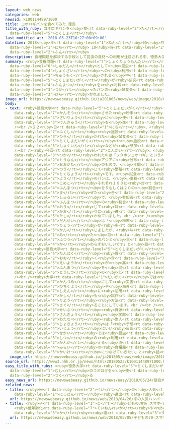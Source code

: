 ```yaml
---
layout: web_news
categories: web
newsid: k10011448971000
title: コオロギパンを食べてみた 徳島
title_with_ruby: コオロギパンを<ruby>食<rt data-ruby-level="2">た</rt></ruby>べてみた <ruby>徳島<rt
  data-ruby-level="5">とくしま</rt></ruby>
last_modified_at: '2018-05-23T10:27:00+09:00'
datetime: 2018<ruby>年<rt data-ruby-level="1">ねん</rt></ruby>05<ruby>月<rt data-ruby-level="1">がつ</rt></ruby>23<ruby>日<rt
  data-ruby-level="1">にち</rt></ruby> 10<ruby>時<rt data-ruby-level="2">じ</rt></ruby>27<ruby>分<rt
  data-ruby-level="2">ふん</rt></ruby>
description: 食糧問題を解決する手段として昆虫の食材への利用が注目される中、徳島大学が研究しているコオロギの粉末を材料に使ったパンの試食会が開かれました。
summary: <ruby>食糧問題<rt data-ruby-level="7">しょくりょうもんだい</rt></ruby>を<ruby>解決<rt data-ruby-level="5">かいけつ</rt></ruby>する<ruby>手段<rt
  data-ruby-level="6">しゅだん</rt></ruby>として<ruby>昆虫<rt data-ruby-level="7">こんちゅう</rt></ruby>の<ruby>食材<rt
  data-ruby-level="4">しょくざい</rt></ruby>への<ruby>利用<rt data-ruby-level="4">りよう</rt></ruby>が<ruby>注目<rt
  data-ruby-level="3">ちゅうもく</rt></ruby>される<ruby>中<rt data-ruby-level="1">なか</rt></ruby>、<ruby>徳島大学<rt
  data-ruby-level="5">とくしまだいがく</rt></ruby>が<ruby>研究<rt data-ruby-level="3">けんきゅう</rt></ruby>しているコオロギの<ruby>粉末<rt
  data-ruby-level="4">ふんまつ</rt></ruby>を<ruby>材料<rt data-ruby-level="4">ざいりょう</rt></ruby>に<ruby>使<rt
  data-ruby-level="3">つか</rt></ruby>ったパンの<ruby>試食会<rt data-ruby-level="4">ししょくかい</rt></ruby>が<ruby>開<rt
  data-ruby-level="3">ひら</rt></ruby>かれました。
image_url: https://newswebeasy.github.io/ja201805/news/web/image/2018/05/23/K10011448971_1805231038_1805231056_01_02.jpg
body:
- text: <ruby>徳島大学<rt data-ruby-level="5">とくしまだいがく</rt></ruby>ではコオロギを<ruby>冷凍<rt data-ruby-level="7">れいとう</rt></ruby><ruby>乾燥<rt
    data-ruby-level="7">かんそう</rt></ruby>させた<ruby>粉末<rt data-ruby-level="4">ふんまつ</rt></ruby>を<ruby>材料<rt
    data-ruby-level="4">ざいりょう</rt></ruby>に<ruby>使<rt data-ruby-level="3">つか</rt></ruby>ったパンの<ruby>研究<rt
    data-ruby-level="3">けんきゅう</rt></ruby>を<ruby>進<rt data-ruby-level="3">すす</rt></ruby>めています。<br
    /><br />２２<ruby>日<rt data-ruby-level="1">にち</rt></ruby>、<ruby>徳島市<rt data-ruby-level="5">とくしまし</rt></ruby>の<ruby>福祉<rt
    data-ruby-level="7">ふくし</rt></ruby><ruby>施設<rt data-ruby-level="7">しせつ</rt></ruby>で<ruby>開<rt
    data-ruby-level="3">ひら</rt></ruby>かれた<ruby>試食会<rt data-ruby-level="4">ししょくかい</rt></ruby>には、<ruby>徳島大学<rt
    data-ruby-level="5">とくしまだいがく</rt></ruby>や<ruby>施設<rt data-ruby-level="7">しせつ</rt></ruby>の<ruby>職員<rt
    data-ruby-level="5">しょくいん</rt></ruby>などが<ruby>参加<rt data-ruby-level="4">さんか</rt></ruby>しました。<br
    /><br /><ruby>今回<rt data-ruby-level="2">こんかい</rt></ruby>、<ruby>材料<rt data-ruby-level="4">ざいりょう</rt></ruby>に<ruby>使<rt
    data-ruby-level="3">つか</rt></ruby>われたのは「フタホシコオロギ」という<ruby>沖縄<rt data-ruby-level="7">おきなわ</rt></ruby>や<ruby>東南<rt
    data-ruby-level="2">とうなん</rt></ruby>アジアに<ruby>分布<rt data-ruby-level="5">ぶんぷ</rt></ruby>する<ruby>大型<rt
    data-ruby-level="4">おおがた</rt></ruby>のもので、<ruby>年間<rt data-ruby-level="2">ねんかん</rt></ruby>を<ruby>通<rt
    data-ruby-level="2">つう</rt></ruby>じて<ruby>繁殖<rt data-ruby-level="7">はんしょく</rt></ruby>しやすいのが<ruby>特徴<rt
    data-ruby-level="7">とくちょう</rt></ruby>です。<ruby>試食<rt data-ruby-level="4">ししょく</rt></ruby><ruby>用<rt
    data-ruby-level="2">よう</rt></ruby>のパンは、<ruby>小麦粉<rt data-ruby-level="4">こむぎこ</rt></ruby>や<ruby>米粉<rt
    data-ruby-level="4">こめこ</rt></ruby>それぞれ１００に<ruby>対<rt data-ruby-level="3">たい</rt></ruby>して、コオロギの<ruby>粉末<rt
    data-ruby-level="4">ふんまつ</rt></ruby>を５もしくは２０の<ruby>割合<rt data-ruby-level="6">わりあい</rt></ruby>で<ruby>混<rt
    data-ruby-level="5">ま</rt></ruby>ぜた<ruby>合<rt data-ruby-level="2">あ</rt></ruby>わせて４<ruby>種類<rt
    data-ruby-level="4">しゅるい</rt></ruby>で、<ruby>参加者<rt data-ruby-level="4">さんかしゃ</rt></ruby>は、<ruby>粉末<rt
    data-ruby-level="4">ふんまつ</rt></ruby>の<ruby>割合<rt data-ruby-level="6">わりあい</rt></ruby>に<ruby>応<rt
    data-ruby-level="5">おう</rt></ruby>じて<ruby>味<rt data-ruby-level="3">あじ</rt></ruby>や<ruby>香<rt
    data-ruby-level="7">かお</rt></ruby>りに<ruby>違<rt data-ruby-level="7">ちが</rt></ruby>いがあるか<ruby>確<rt
    data-ruby-level="5">たし</rt></ruby>かめていました。<br /><br /><ruby>試食<rt data-ruby-level="4">ししょく</rt></ruby>した<ruby>男性<rt
    data-ruby-level="5">だんせい</rt></ruby>は「<ruby>粉末<rt data-ruby-level="4">ふんまつ</rt></ruby>の<ruby>量<rt
    data-ruby-level="4">りょう</rt></ruby>が<ruby>多<rt data-ruby-level="2">おお</rt></ruby>いパンはうまみがあると<ruby>感<rt
    data-ruby-level="3">かん</rt></ruby>じましたが、<ruby>味<rt data-ruby-level="3">あじ</rt></ruby>や<ruby>見<rt
    data-ruby-level="1">み</rt></ruby>た<ruby>目<rt data-ruby-level="1">め</rt></ruby>は<ruby>普通<rt
    data-ruby-level="7">ふつう</rt></ruby>のパンと<ruby>大<rt data-ruby-level="1">おお</rt></ruby>きくは<ruby>変<rt
    data-ruby-level="4">か</rt></ruby>わらずおいしいです」と<ruby>話<rt data-ruby-level="2">はな</rt></ruby>していました。<br
    /><br /><ruby>徳島大学<rt data-ruby-level="5">とくしまだいがく</rt></ruby>によりますと、コオロギは<ruby>タンパク<rt
    data-ruby-level="5">たんぱく</rt></ruby><ruby>質<rt data-ruby-level="5">しつ</rt></ruby>を<ruby>多<rt
    data-ruby-level="2">おお</rt></ruby>く<ruby>含<rt data-ruby-level="7">ふく</rt></ruby>むなど<ruby>栄養価<rt
    data-ruby-level="5">えいようか</rt></ruby>が<ruby>高<rt data-ruby-level="2">たか</rt></ruby>いうえ、<ruby>粉末<rt
    data-ruby-level="4">ふんまつ</rt></ruby>を<ruby>混<rt data-ruby-level="5">ま</rt></ruby>ぜることでより<ruby>糖質<rt
    data-ruby-level="6">とうしつ</rt></ruby>の<ruby>低<rt data-ruby-level="4">ひく</rt></ruby>いパンができるということです。<br
    /><br /><ruby>大学<rt data-ruby-level="1">だいがく</rt></ruby>では<ruby>今後<rt data-ruby-level="2">こんご</rt></ruby>、パンを<ruby>缶詰<rt
    data-ruby-level="7">かんづめ</rt></ruby>にして<ruby>災害<rt data-ruby-level="5">さいがい</rt></ruby><ruby>備蓄用<rt
    data-ruby-level="7">びちくよう</rt></ruby>や<ruby>海外<rt data-ruby-level="2">かいがい</rt></ruby>への<ruby>支援<rt
    data-ruby-level="7">しえん</rt></ruby>に<ruby>活用<rt data-ruby-level="2">かつよう</rt></ruby>することやほかの<ruby>菓子<rt
    data-ruby-level="7">かし</rt></ruby>も<ruby>試作<rt data-ruby-level="4">しさく</rt></ruby>するなどしてコオロギの<ruby>利用<rt
    data-ruby-level="4">りよう</rt></ruby><ruby>方法<rt data-ruby-level="4">ほうほう</rt></ruby>を<ruby>探<rt
    data-ruby-level="7">さぐ</rt></ruby>ることにしています。<br /><br /><ruby>徳島大学<rt data-ruby-level="5">とくしまだいがく</rt></ruby><ruby>生物<rt
    data-ruby-level="3">せいぶつ</rt></ruby><ruby>資源<rt data-ruby-level="6">しげん</rt></ruby><ruby>産業<rt
    data-ruby-level="4">さんぎょう</rt></ruby><ruby>学部<rt data-ruby-level="3">がくぶ</rt></ruby>の<ruby>渡邉<rt
    data-ruby-level="8">わたなべ</rt></ruby><ruby>崇人<rt data-ruby-level="8">たかひと</rt></ruby><ruby>助教<rt
    data-ruby-level="3">じょきょう</rt></ruby>は「<ruby>予想<rt data-ruby-level="3">よそう</rt></ruby><ruby>以上<rt
    data-ruby-level="4">いじょう</rt></ruby>にいい<ruby>反応<rt data-ruby-level="5">はんのう</rt></ruby>でよかった。<ruby>世界<rt
    data-ruby-level="3">せかい</rt></ruby>では<ruby>昆虫<rt data-ruby-level="7">こんちゅう</rt></ruby>のたんぱく<ruby>質<rt
    data-ruby-level="5">しつ</rt></ruby>の<ruby>利用<rt data-ruby-level="4">りよう</rt></ruby>を<ruby>考<rt
    data-ruby-level="2">かんが</rt></ruby>える<ruby>流<rt data-ruby-level="3">なが</rt></ruby>れがあるので、コオロギを<ruby>未来<rt
    data-ruby-level="4">みらい</rt></ruby>の<ruby>食糧難<rt data-ruby-level="7">しょくりょうなん</rt></ruby>の<ruby>解決<rt
    data-ruby-level="5">かいけつ</rt></ruby>につなげていきたい」と<ruby>話<rt data-ruby-level="2">はな</rt></ruby>していました。
  image_url: https://newswebeasy.github.io/ja201805/news/web/image/2018/05/23/K10011448971_1805231038_1805231055_01_03.jpg
source_url: https://www3.nhk.or.jp/news/html/20180523/k10011448971000.html
easy_title_with_ruby: <ruby>徳島大学<rt data-ruby-level="5">とくしまだいがく</rt></ruby>が<ruby>虫<rt
  data-ruby-level="1">むし</rt></ruby>のコオロギを<ruby>使<rt data-ruby-level="3">つか</rt></ruby>ってパンを<ruby>作<rt
  data-ruby-level="2">つく</rt></ruby>る
easy_news_url: https://newswebeasy.github.io/news/easy/2018/05/24/徳島大学が虫のコオロギを使ってパンを作る
related_news:
- title: <ruby>米<rt data-ruby-level="2">べい</rt></ruby>の<ruby>人気<rt data-ruby-level="1">にんき</rt></ruby>ハンバーガーチェーンが<ruby>日本<rt
    data-ruby-level="1">にっぽん</rt></ruby><ruby>進出<rt data-ruby-level="3">しんしゅつ</rt></ruby>
  url: https://newswebeasy.github.io/news/web/2018/04/26/米の人気ハンバーガーチェーンが日本進出
- title: <ruby>子<rt data-ruby-level="1">こ</rt></ruby>どもの70％ スマホ<ruby>利用<rt data-ruby-level="4">りよう</rt></ruby>
    <ruby>低年齢化<rt data-ruby-level="7">ていねんれいか</rt></ruby>や<ruby>長時間<rt data-ruby-level="2">ちょうじかん</rt></ruby><ruby>化<rt
    data-ruby-level="3">か</rt></ruby><ruby>進<rt data-ruby-level="3">すす</rt></ruby>む
  url: https://newswebeasy.github.io/news/web/2018/05/05/子どもの70-スマホ利用-低年齢化や長時間化進む
...
```

